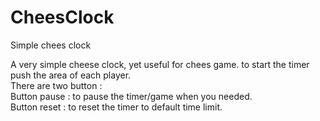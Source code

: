 # CheesClock
Simple chees clock

A very simple cheese clock, yet useful for chees game. to start the timer push the area of each player.<br>
There are two button : <br>
Button pause : to pause the timer/game when you needed.<br>
Button reset : to reset the timer to default time limit.
